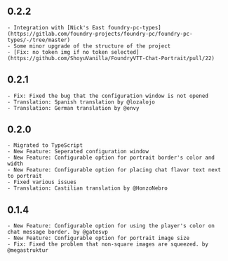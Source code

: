 ## 0.2.2

    - Integration with [Nick's East foundry-pc-types](https://gitlab.com/foundry-projects/foundry-pc/foundry-pc-types/-/tree/master)
    - Some minor upgrade of the structure of the project
    - [Fix: no token img if no token selected](https://github.com/ShoyuVanilla/FoundryVTT-Chat-Portrait/pull/22)

## 0.2.1
    - Fix: Fixed the bug that the configuration window is not opened
    - Translation: Spanish translation by @lozalojo
    - Translation: German translation by @envy

## 0.2.0
    - Migrated to TypeScript
    - New Feature: Seperated configuration window
    - New Feature: Configurable option for portrait border's color and width
    - New Feature: Configurable option for placing chat flavor text next to portrait
    - Fixed various issues
    - Translation: Castilian translation by @HonzoNebro

## 0.1.4
    - New Feature: Configurable option for using the player's color on chat message border. by @gatesvp
    - New Feature: Configurable option for portrait image size
    - Fix: Fixed the problem that non-square images are squeezed. by @megastruktur
